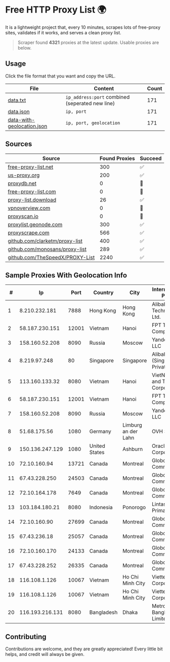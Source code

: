 
# Free HTTP Proxy List 🌍

It is a lightweight project that, every 10 minutes, scrapes lots of free-proxy sites, validates if it works, and serves a clean proxy list.


> Scraper found **4321** proxies at the latest update. Usable proxies are below.

## Usage

Click the file format that you want and copy the URL.


|File|Content|Count|
|----|-------|-----|
|[data.txt](https://raw.githubusercontent.com/themiralay/Proxy-List-World/master/data.txt)|`ip_address:port` combined (seperated new line)|171|
|[data.json](https://raw.githubusercontent.com/themiralay/Proxy-List-World/master/data.json)|`ip, port`|171|
|[data-with-geolocation.json](https://raw.githubusercontent.com/themiralay/Proxy-List-World/master/data-with-geolocation.json)|`ip, port, geolocation`|171|

## Sources

|Source|Found Proxies|Succeed|
|------|-------------|-------|
|[free-proxy-list.net](https://free-proxy-list.net)|300|✅|
|[us-proxy.org](https://www.us-proxy.org)|200|✅|
|[proxydb.net](http://proxydb.net)|0|🚫|
|[free-proxy-list.com](https://free-proxy-list.com/?page=&port=&type%5B%5D=http&type%5B%5D=https&up_time=0&search=Search)|0|🚫|
|[proxy-list.download](https://www.proxy-list.download/HTTP)|26|✅|
|[vpnoverview.com](https://vpnoverview.com/privacy/anonymous-browsing/free-proxy-servers)|0|🚫|
|[proxyscan.io](https://www.proxyscan.io)|0|🚫|
|[proxylist.geonode.com](https://proxylist.geonode.com/api/proxy-list?limit=300&page=1&sort_by=lastChecked&sort_type=desc&protocols=http,https)|300|✅|
|[proxyscrape.com](https://api.proxyscrape.com/v2/?request=displayproxies&protocol=http&timeout=10000&country=all&ssl=all&anonymity=all)|566|✅|
|[github.com/clarketm/proxy-list](https://raw.githubusercontent.com/clarketm/proxy-list/master/proxy-list-raw.txt)|400|✅|
|[github.com/monosans/proxy-list](https://raw.githubusercontent.com/monosans/proxy-list/main/proxies/http.txt)|289|✅|
|[github.com/TheSpeedX/PROXY-List](https://raw.githubusercontent.com/TheSpeedX/PROXY-List/master/http.txt)|2240|✅|


## Sample Proxies With Geolocation Info

|#|Ip|Port|Country|City|Internet Service Provider|
|-|--|----|-------|----|-------------------------|
|1|8.210.232.181|7888|Hong Kong|Hong Kong|Alibaba (US) Technology Co., Ltd.|
|2|58.187.230.151|12001|Vietnam|Hanoi|FPT Telecom Company|
|3|158.160.52.208|8090|Russia|Moscow|Yandex.Cloud LLC|
|4|8.219.97.248|80|Singapore|Singapore|Alibaba Cloud (Singapore) Private Limited|
|5|113.160.133.32|8080|Vietnam|Hanoi|VietNam Post and Telecom Corporation|
|6|58.187.230.151|12001|Vietnam|Hanoi|FPT Telecom Company|
|7|158.160.52.208|8090|Russia|Moscow|Yandex.Cloud LLC|
|8|51.68.175.56|1080|Germany|Limburg an der Lahn|OVH SAS|
|9|150.136.247.129|1080|United States|Ashburn|Oracle Corporation|
|10|72.10.160.94|13721|Canada|Montreal|GloboTech Communications|
|11|67.43.228.250|24503|Canada|Montreal|GloboTech Communications|
|12|72.10.164.178|7649|Canada|Montreal|GloboTech Communications|
|13|103.184.180.21|8080|Indonesia|Ponorogo|Lintas Data Prima, PT|
|14|72.10.160.90|27699|Canada|Montreal|GloboTech Communications|
|15|67.43.236.18|25057|Canada|Montreal|GloboTech Communications|
|16|72.10.160.170|24133|Canada|Montreal|GloboTech Communications|
|17|67.43.228.252|26335|Canada|Montreal|GloboTech Communications|
|18|116.108.1.126|10067|Vietnam|Ho Chi Minh City|Viettel Corporation|
|19|116.108.1.126|10067|Vietnam|Ho Chi Minh City|Viettel Corporation|
|20|116.193.216.131|8080|Bangladesh|Dhaka|MetroNet Bangladesh Limited|



## Contributing

Contributions are welcome, and they are greatly appreciated! Every
little bit helps, and credit will always be given.

